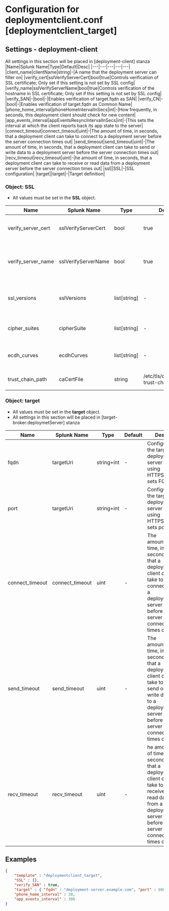 
# Configuration for deploymentclient.conf [deploymentclient_target]
## Settings - deployment-client
All settings in this section will be placed in [deployment-client] stanza
|Name|Splunk Name|Type|Default|Desc|
|---|---|---|---|---|
|client_name|clientName|string|-|A name that the deployment server can filter on|
|verify_cert|sslVerifyServerCert|bool|true|Controls verification of SSL certificate; Only set if this setting is not set by SSL config|
|verify_name|sslVerifyServerName|bool|true|Controls verification of the hostname in SSL certificate; Only set if this setting is not set by SSL config|
|verify_SAN|-|bool|-|Enables verification of target.fqdn as SAN|
|verify_CN|-|bool|-|Enables verification of target.fqdn as Common Name|
|phone_home_interval|phoneHomeIntervalInSecs|int|-|How frequently, in seconds, this deployment client should check for new content|
|app_events_interval|appEventsResyncIntervalInSecs|int|-|This sets the interval at which the client reports back its app state to the server|
|connect_timeout|connect_timeout|uint|-|The amount of time, in seconds, that a deployment client can take to connect to a deployment server before the server connection times out|
|send_timeout|send_timeout|uint|-|The amount of time, in seconds, that a deployment client can take to send or write data to a deployment server before the server connection times out|
|recv_timeout|recv_timeout|uint|-|he amount of time, in seconds, that a deployment client can take to receive or read data from a deployment server before the server connection times out|
|ssl||SSL|-|SSL configuration|
|target||target|-|Target definition|

### Object: SSL

* All values must be set in the __SSL__ object.

|Name|Splunk Name|Type|Default|Desc|
|---|---|---|---|---|
|verify_server_cert|sslVerifyServerCert|bool|true|Controls verification of SSL certificate|
|verify_server_name|sslVerifyServerName|bool|true|Controls verification of the hostname in SSL certificate|
|ssl_versions|sslVersions|list[string]|-|List of SSL versions accepted by server (splunkd)|
|cipher_suites|cipherSuite|list[string]|-|List of cipher suites accepted|
|ecdh_curves|ecdhCurves|list[string]|-|List of ecdh curves accepted|
|trust_chain_path|caCertFile|string|/etc/tls/cert/splunk-trust-chain.pem|Path to CA certificates bundle|


### Object: target

* All values must be set in the __target__ object.
* All settings in this section will be placed in [target-broker:deploymetServer] stanza

|Name|Splunk Name|Type|Default|Desc|
|---|---|---|---|---|
|fqdn|targetUri|string+int|-|Configures the target deployment server using HTTPS - sets FQDN|
|port|targetUri|string+int|-|Configures the target deployment server using HTTPS - sets port|
|connect_timeout|connect_timeout|uint|-|The amount of time, in seconds, that a deployment client can take to connect to a deployment server before the server connection times out|
|send_timeout|send_timeout|uint|-|The amount of time, in seconds, that a deployment client can take to send or write data to a deployment server before the server connection times out|
|recv_timeout|recv_timeout|uint|-|he amount of time, in seconds, that a deployment client can take to receive or read data from a deployment server before the server connection times out|

## Examples

```json
{
	"template" : "deploymentclient_target",
	"SSL" : {},
	"verify_SAN" : true,
	"target" : { "fqdn" : "deployment-server.example.com", "port" : 8089 },
	"phone_home_interval" : 30,
	"app_events_interval" : 300
}
```